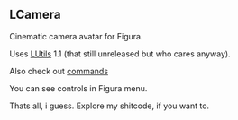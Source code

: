 ## LCamera
Cinematic camera avatar for Figura.

Uses [LUtils](https://github.com/lexize/lutils) 1.1 (that still unreleased but who cares anyway).

Also check out [commands](./COMMANDS.MD)

You can see controls in Figura menu.

Thats all, i guess. Explore my shitcode, if you want to.